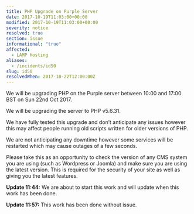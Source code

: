 ```yaml
---
title: PHP Upgrade on Purple Server
date: 2017-10-19T11:03:00+00:00
modified: 2017-10-19T11:03:00+00:00
severity: notice
resolved: true
section: issue
informational: "true"
affected:
  - LAMP Hosting
aliases:
  - /incidents/id50
slug: id50
resolvedWhen: 2017-10-22T12:00:00Z
---
```


We will be upgrading PHP on the Purple server between 10:00 and 17:00 BST on Sun 22nd Oct 2017.

We will be upgrading the server to PHP v5.6.31.

We have fully tested this upgrade and don’t anticipate any issues however this may affect people running old scripts written for older versions of PHP.

We are not anticipating any downtime however some services will be restarted which may cause outages of a few seconds.

Please take this as an opportunity to check the version of any CMS system you are using (such as Wordpress or Joomla) and make sure you are using the latest version. This is required for the security of your site as well as giving you the latest features.

**Update 11:44:** We are about to start this work and will update when this work has been done.

**Update 11:57:** This work has been done without issue.

